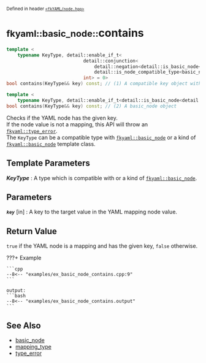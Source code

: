 <small>Defined in header [`<fkYAML/node.hpp>`](https://github.com/fktn-k/fkYAML/blob/develop/include/fkYAML/node.hpp)</small>

# <small>fkyaml::basic_node::</small>contains

```cpp
template <
    typename KeyType, detail::enable_if_t<
                            detail::conjunction<
                                detail::negation<detail::is_basic_node<detail::remove_cvref_t<KeyType>>>,
                                detail::is_node_compatible_type<basic_node, detail::remove_cvref_t<KeyType>>>::value,
                            int> = 0>
bool contains(KeyType&& key) const; // (1) A compatible key object with basic_node type

template <
    typename KeyType, detail::enable_if_t<detail::is_basic_node<detail::remove_cvref_t<KeyType>>::value, int> = 0>
bool contains(KeyType&& key) const; // (2) A basic_node object
```

Checks if the YAML node has the given key.  
If the node value is not a mapping, this API will throw an [`fkyaml::type_error`](../exception/type_error.md).  
The `KeyType` can be a compatible type with [`fkyaml::basic_node`](index.md) or a kind of [`fkyaml::basic_node`](index.md) template class.

## **Template Parameters**

***KeyType***
:   A type which is compatible with or a kind of [`fkyaml::basic_node`](index.md).

## **Parameters**

***`key`*** [in]
:   A key to the target value in the YAML mapping node value.

## **Return Value**

`true` if the YAML node is a mapping and has the given key, `false` otherwise.  

???+ Example

    ```cpp
    --8<-- "examples/ex_basic_node_contains.cpp:9"
    ```

    output:
    ```bash
    --8<-- "examples/ex_basic_node_contains.output"
    ```

## **See Also**

* [basic_node](index.md)
* [mapping_type](mapping_type.md)
* [type_error](../exception/type_error.md)
